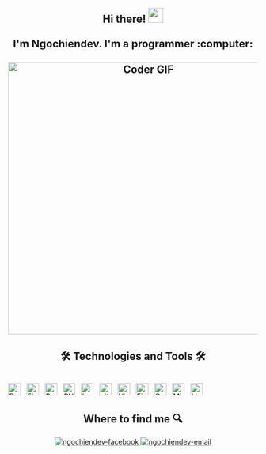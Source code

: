 <!-- ngochiendev -->
<!-- <a href="#" target="_blank">
  <img src="ngochiendev.svg" width="1200" alt="ngochiendev-official" />
</a> --> 
<h2 align="center">
 <abc>
  <br>Hi there! <img src="https://user-images.githubusercontent.com/42378118/110234147-e3259600-7f4e-11eb-95be-0c4047144dea.gif" width="30"><br>
  <br> I'm Ngochiendev. I'm a programmer :computer:<br>
  <br>
    <img src="https://media.giphy.com/media/SWoSkN6DxTszqIKEqv/giphy.gif" alt="Coder GIF" width="550">
 </abc>
</h2>

<h2 align="center">🛠 Technologies and Tools 🛠</h2>
<br>
<!-- https://simpleicons.org/ -->
<span><img src="https://img.shields.io/badge/Dart-282C34?logo=Dart&logoColor=0175C2" alt="Dart logo" title="Dart" height="25" /></span>
&nbsp;
<span><img src="https://img.shields.io/badge/Flutter-282C34?logo=Flutter&logoColor=02569B" alt="Flutter logo" title="Flutter" height="25" /></span>
&nbsp;
<span><img src="https://img.shields.io/badge/React Native-282C34?logo=react&logoColor=61DAFB" alt="React Native logo" title="React Native" height="25" /></span>
&nbsp;
<span><img src="https://img.shields.io/badge/PHP-282C34?logo=php&logoColor=61DAFB" alt="PHP logo" title="PHP" height="25" /></span>
&nbsp;
<span><img src="https://img.shields.io/badge/laravel-23FF2D20?logo=laravel&logoColor=23FF2D20" alt="Laravel logo" title="Laravel" height="25" /></span>
&nbsp;
<span><img src="https://img.shields.io/badge/git-282C34?logo=git&logoColor=F05032" alt="git logo" title="git" height="25" /></span>
&nbsp;
<span><img src="https://img.shields.io/badge/VS%20Code-282C34?logo=visual-studio-code&logoColor=007ACC" alt="Visual Studio Code logo" title="Visual Studio Code" height="25" /></span>
&nbsp;
<span><img src="https://img.shields.io/badge/Firebase-282C34?logo=firebase&logoColor=FFCA28" alt="Firebase logo" title="Firebase" height="25" /></span>
&nbsp;
<span><img src="https://img.shields.io/badge/C++-282C34?logo=C++&logoColor=00599C" alt="C++ logo" title="C++" height="25" /></span>
&nbsp;
<span><img src="https://img.shields.io/badge/Microsoft Azure-282C34?logo=Microsoft Azure&logoColor=0078D4" alt="Microsoft Azure logo" title="Microsoft Azure" height="25" /></span>
&nbsp;
<span><img src="https://img.shields.io/badge/Linux-282C34?logo=Linux&logoColor=FCC624" alt="Linux logo" title="Linux" height="25" /></span>
&nbsp;
<br>

<h2 align="center"> Where to find me 🔍</h2>
<!-- https://icons8.com -->
<div align="center">
  <a href="https://www.facebook.com/Stilvenn969" target="blank">
    <img src="https://img.icons8.com/bubbles/100/000000/facebook-new.png" alt="ngochiendev-facebook" />
  </a>
  <!-- <a href="https://www.linkedin.com/in/ngochiendev" target="blank">
    <img src="https://img.icons8.com/bubbles/100/000000/linkedin.png" alt="ngochiendev-linkedin" />
  </a>
  <a href="https://instagram.com/ngochiendev" target="blank">
    <img src="https://img.icons8.com/bubbles/100/000000/instagram.png" alt="ngochiendev-instagram" />
  </a> -->
  <a href="mailto:hiendev.official@gmail.com" target="top">
    <img src="https://img.icons8.com/bubbles/100/000000/apple-mail.png" alt="ngochiendev-email" />
  </a>
</div>
<br>
